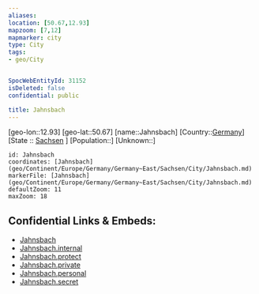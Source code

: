 ```yaml
---
aliases: 
location: [50.67,12.93]
mapzoom: [7,12] 
mapmarker: city 
type: City
tags:
- geo/City


SpocWebEntityId: 31152
isDeleted: false
confidential: public

title: Jahnsbach
---
```

[geo-lon::12.93]
[geo-lat::50.67]
[name::Jahnsbach]
[Country::[Germany](geo/Continent/Europe/Germany.md)]
[State :: [Sachsen](geo/Continent/Europe/Germany/Germany~East/Sachsen.md) ]
[Population::]
[Unknown::]


```leaflet
id: Jahnsbach
coordinates: [Jahnsbach](geo/Continent/Europe/Germany/Germany~East/Sachsen/City/Jahnsbach.md)
markerFile: [Jahnsbach](geo/Continent/Europe/Germany/Germany~East/Sachsen/City/Jahnsbach.md)
defaultZoom: 11 
maxZoom: 18
```


## Confidential Links & Embeds: 
- [Jahnsbach](../../../../../../../../_public/geo/Continent/Europe/Germany/Germany~East/Sachsen/City/Jahnsbach.md) 
- [Jahnsbach.internal](../../../../../../../../_internal/geo/Continent/Europe/Germany/Germany~East/Sachsen/City/Jahnsbach.internal.md) 
- [Jahnsbach.protect](../../../../../../../../_protect/geo/Continent/Europe/Germany/Germany~East/Sachsen/City/Jahnsbach.protect.md) 
- [Jahnsbach.private](../../../../../../../../_private/geo/Continent/Europe/Germany/Germany~East/Sachsen/City/Jahnsbach.private.md) 
- [Jahnsbach.personal](../../../../../../../../_personal/geo/Continent/Europe/Germany/Germany~East/Sachsen/City/Jahnsbach.personal.md) 
- [Jahnsbach.secret](../../../../../../../../_secret/geo/Continent/Europe/Germany/Germany~East/Sachsen/City/Jahnsbach.secret.md) 

